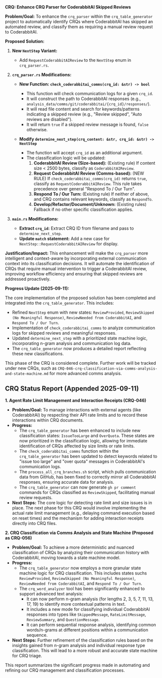 **CRQ: Enhance CRQ Parser for CoderabbitAI Skipped Reviews**

**Problem/Goal:**
To enhance the `crq_parser` within the `crq_table_generator` project to automatically identify CRQs where CoderabbitAI has skipped an automated review, and classify them as requiring a manual review request to CoderabbitAI.

**Proposed Solution:**

1.  **New `NextStep` Variant:**
    *   Add `RequestCoderabbitAIReview` to the `NextStep` enum in `crq_parser.rs`.

2.  **`crq_parser.rs` Modifications:**

    *   **New Function: `check_coderabbitai_comms(crq_id: &str) -> bool`**
        *   This function will check communication logs for a given `crq_id`.
        *   It will construct the path to CoderabbitAI responses (e.g., `analysis_data/comms/git/coderabbitai/{crq_id}/responses/`).
        *   It will read file content and search for keywords/patterns indicating a skipped review (e.g., "Review skipped", "Auto reviews are disabled").
        *   It will return `true` if a skipped review message is found, `false` otherwise.

    *   **Modify `determine_next_step(crq_content: &str, crq_id: &str) -> NextStep`**
        *   The function will accept `crq_id` as an additional argument.
        *   The classification logic will be updated:
            1.  **CoderabbitAI Review (Size-based):** (Existing rule) If content size < 2500 bytes, classify as `CoderabbitAIReview`.
            2.  **Request CoderabbitAI Review (Comms-based):** (NEW RULE) If `check_coderabbitai_comms(crq_id)` returns `true`, classify as `RequestCoderabbitAIReview`. This rule takes precedence over general "Respond To / Our Turn".
            3.  **Respond To / Our Turn:** (Existing rule) If neither of above, and CRQ contains relevant keywords, classify as `RespondTo`.
            4.  **Develop/Refactor/Document/Unknown:** (Existing rules) Fallback if no other specific classification applies.

3.  **`main.rs` Modifications:**

    *   **Extract `crq_id`:** Extract CRQ ID from filename and pass to `determine_next_step`.
    *   **Update `match` statement:** Add a new case for `NextStep::RequestCoderabbitAIReview` for display.

**Justification/Impact:**
This enhancement will make the `crq_parser` more intelligent and context-aware by incorporating external communication context into its classification decisions. It will automate the identification of CRQs that require manual intervention to trigger a CoderabbitAI review, improving workflow efficiency and ensuring that skipped reviews are addressed proactively.

**Progress Update (2025-09-11):**

The core implementation of the proposed solution has been completed and integrated into the `crq_table_generator`. This includes:

*   Refined `NextStep` enum with new states: `ReviewProvided`, `ReviewSkipped (No Meaningful Response)`, `ReviewNeeded from CoderabbitAI`, and `Respond To / Our Turn`.
*   Implementation of `check_coderabbitai_comms` to analyze communication logs for skipped reviews and meaningful responses.
*   Updated `determine_next_step` with a prioritized state machine logic, incorporating n-gram analysis and communication log data.
*   The `crq_table_generator` now produces a detailed report reflecting these new classifications.

This phase of the CRQ is considered complete. Further work will be tracked under new CRQs, such as `CRQ-046-crq-classification-via-comms-analysis-and-state-machine.md` for more advanced comms analysis.


## CRQ Status Report (Appended 2025-09-11)

**1. Agent Rate Limit Management and Interaction Receipts (CRQ-046)**

*   **Problem/Goal:** To manage interactions with external agents (like CoderabbitAI) by respecting their API rate limits and to record these interactions within CRQ documents.
*   **Progress:**
    *   The `crq_table_generator` has been enhanced to include new classification states: `IssueTooLarge` and `OverQuota`. These states are now prioritized in the classification logic, allowing for immediate identification of CRQs affected by size limits or rate limits.
    *   The `check_coderabbitai_comms` function within the `crq_table_generator` has been updated to detect keywords related to "issue too large" and "over quota" messages in CoderabbitAI's communication logs.
    *   The `process_all_crq_branches.sh` script, which pulls communication data from GitHub, has been fixed to correctly mirror all CoderabbitAI responses, ensuring accurate data for analysis.
    *   The `crq_table_generator` can now generate `gh pr comment` commands for CRQs classified as `ReviewSkipped`, facilitating manual review requests.
*   **Next Steps:** The core logic for detecting rate limit and size issues is in place. The next phase for this CRQ would involve implementing the actual rate limit management (e.g., delaying command execution based on reset times) and the mechanism for adding interaction receipts directly into CRQ files.

**2. CRQ Classification via Comms Analysis and State Machine (Proposed as CRQ-056)**

*   **Problem/Goal:** To achieve a more deterministic and nuanced classification of CRQs by analyzing their communication history with CoderabbitAI, moving towards a state machine model.
*   **Progress:**
    *   The `crq_table_generator` now employs a more granular state machine logic for CRQ classification. This includes states suchs `ReviewProvided`, `ReviewSkipped (No Meaningful Response)`, `ReviewNeeded from CoderabbitAI`, and `Respond To / Our Turn`.
    *   The `crq_word_analyzer` tool has been significantly enhanced to support advanced text analysis:
        *   It can now perform n-gram analysis (for lengths 2, 3, 5, 7, 11, 13, 17, 19) to identify more contextual patterns in text.
        *   It includes a new mode for classifying individual CoderabbitAI responses into types like `SkippedMessage`, `RateLimitMessage`, `ReviewSummary`, and `QuestionMessage`.
        *   It can perform sequential response analysis, identifying common words/n-grams at different positions within a communication sequence.
*   **Next Steps:** Further refinement of the classification rules based on the insights gained from n-gram analysis and individual response type classification. This will lead to a more robust and accurate state machine for CRQ triage.

This report summarizes the significant progress made in automating and refining our CRQ management and classification processes.